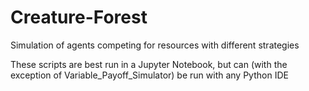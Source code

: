 # Creature-Forest
Simulation of agents competing for resources with different strategies


These scripts are best run in a Jupyter Notebook, but can (with the exception of Variable_Payoff_Simulator) be run with any Python IDE
